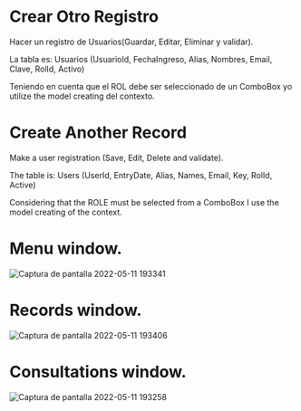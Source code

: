 # Crear Otro Registro

Hacer un registro de Usuarios(Guardar, Editar, Eliminar y validar).

La tabla es: Usuarios (UsuarioId, FechaIngreso, Alias, Nombres, Email, Clave, RolId, Activo)

Teniendo en cuenta que el ROL debe ser seleccionado de un ComboBox yo utilize the model creating del contexto.

# Create Another Record

Make a user registration (Save, Edit, Delete and validate).

The table is: Users (UserId, EntryDate, Alias, Names, Email, Key, RolId, Active)

Considering that the ROLE must be selected from a ComboBox I use the model creating of the context.

# Menu window.

![Captura de pantalla 2022-05-11 193341](https://user-images.githubusercontent.com/101652978/167964377-74c27c37-a2fe-40cf-acae-29215cdcba9d.png)

# Records window.

![Captura de pantalla 2022-05-11 193406](https://user-images.githubusercontent.com/101652978/167964619-bc0e66dd-8ce4-4928-b587-7bc4542bee4f.png)

# Consultations window.

![Captura de pantalla 2022-05-11 193258](https://user-images.githubusercontent.com/101652978/167964650-6fb1dcb3-b998-457b-96dd-ee3af87b7290.png)

